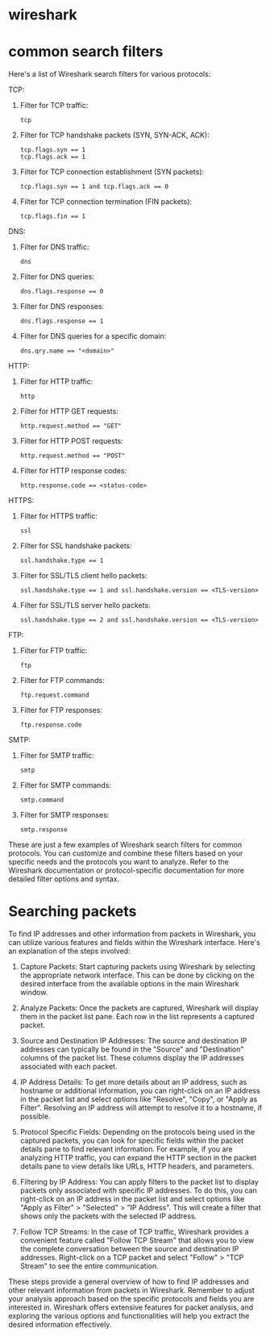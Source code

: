 # wireshark 

# common search filters

Here's a list of Wireshark search filters for various protocols:

TCP:
1. Filter for TCP traffic:
   ```
   tcp
   ```

2. Filter for TCP handshake packets (SYN, SYN-ACK, ACK):
   ```
   tcp.flags.syn == 1
   tcp.flags.ack == 1
   ```

3. Filter for TCP connection establishment (SYN packets):
   ```
   tcp.flags.syn == 1 and tcp.flags.ack == 0
   ```

4. Filter for TCP connection termination (FIN packets):
   ```
   tcp.flags.fin == 1
   ```

DNS:
1. Filter for DNS traffic:
   ```
   dns
   ```

2. Filter for DNS queries:
   ```
   dns.flags.response == 0
   ```

3. Filter for DNS responses:
   ```
   dns.flags.response == 1
   ```

4. Filter for DNS queries for a specific domain:
   ```
   dns.qry.name == "<domain>"
   ```

HTTP:
1. Filter for HTTP traffic:
   ```
   http
   ```

2. Filter for HTTP GET requests:
   ```
   http.request.method == "GET"
   ```

3. Filter for HTTP POST requests:
   ```
   http.request.method == "POST"
   ```

4. Filter for HTTP response codes:
   ```
   http.response.code == <status-code>
   ```

HTTPS:
1. Filter for HTTPS traffic:
   ```
   ssl
   ```

2. Filter for SSL handshake packets:
   ```
   ssl.handshake.type == 1
   ```

3. Filter for SSL/TLS client hello packets:
   ```
   ssl.handshake.type == 1 and ssl.handshake.version == <TLS-version>
   ```

4. Filter for SSL/TLS server hello packets:
   ```
   ssl.handshake.type == 2 and ssl.handshake.version == <TLS-version>
   ```

FTP:
1. Filter for FTP traffic:
   ```
   ftp
   ```

2. Filter for FTP commands:
   ```
   ftp.request.command
   ```

3. Filter for FTP responses:
   ```
   ftp.response.code
   ```

SMTP:
1. Filter for SMTP traffic:
   ```
   smtp
   ```

2. Filter for SMTP commands:
   ```
   smtp.command
   ```

3. Filter for SMTP responses:
   ```
   smtp.response
   ```

These are just a few examples of Wireshark search filters for common protocols. You can customize and combine these filters based on your specific needs and the protocols you want to analyze. Refer to the Wireshark documentation or protocol-specific documentation for more detailed filter options and syntax.


# Searching packets

To find IP addresses and other information from packets in Wireshark, you can utilize various features and fields within the Wireshark interface. Here's an explanation of the steps involved:

1. Capture Packets: Start capturing packets using Wireshark by selecting the appropriate network interface. This can be done by clicking on the desired interface from the available options in the main Wireshark window.

2. Analyze Packets: Once the packets are captured, Wireshark will display them in the packet list pane. Each row in the list represents a captured packet.

3. Source and Destination IP Addresses: The source and destination IP addresses can typically be found in the "Source" and "Destination" columns of the packet list. These columns display the IP addresses associated with each packet.

4. IP Address Details: To get more details about an IP address, such as hostname or additional information, you can right-click on an IP address in the packet list and select options like "Resolve", "Copy", or "Apply as Filter". Resolving an IP address will attempt to resolve it to a hostname, if possible.

5. Protocol Specific Fields: Depending on the protocols being used in the captured packets, you can look for specific fields within the packet details pane to find relevant information. For example, if you are analyzing HTTP traffic, you can expand the HTTP section in the packet details pane to view details like URLs, HTTP headers, and parameters.

6. Filtering by IP Address: You can apply filters to the packet list to display packets only associated with specific IP addresses. To do this, you can right-click on an IP address in the packet list and select options like "Apply as Filter" > "Selected" > "IP Address". This will create a filter that shows only the packets with the selected IP address.

7. Follow TCP Streams: In the case of TCP traffic, Wireshark provides a convenient feature called "Follow TCP Stream" that allows you to view the complete conversation between the source and destination IP addresses. Right-click on a TCP packet and select "Follow" > "TCP Stream" to see the entire communication.

These steps provide a general overview of how to find IP addresses and other relevant information from packets in Wireshark. Remember to adjust your analysis approach based on the specific protocols and fields you are interested in. Wireshark offers extensive features for packet analysis, and exploring the various options and functionalities will help you extract the desired information effectively.